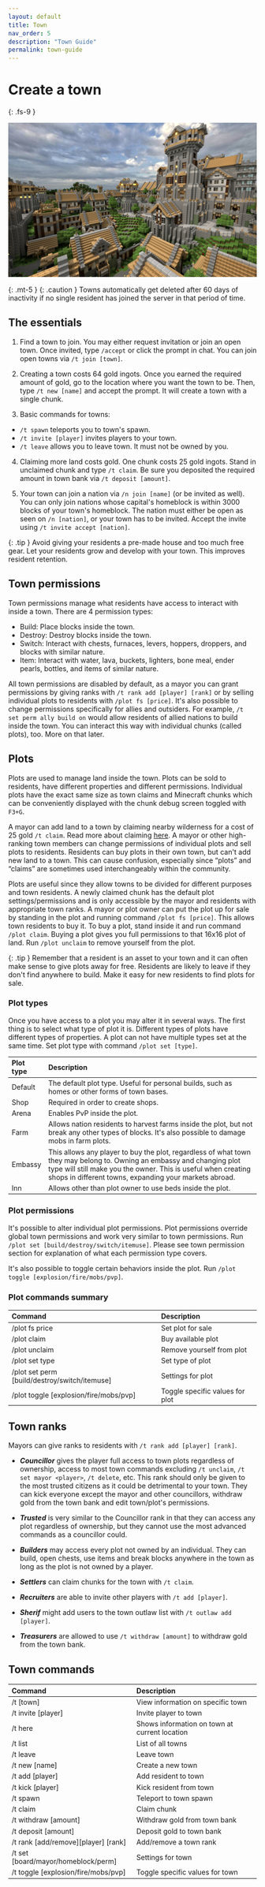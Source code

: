 ```yaml
---
layout: default
title: Town
nav_order: 5
description: "Town Guide"
permalink: town-guide
---
```


# Create a town
{: .fs-9 }

<img src="/assets/images/town.jpeg" alt="town-image"/>

{: .mt-5 }
{: .caution }
Towns automatically get deleted after 60 days of inactivity if no single resident has joined the server in that period of time.

## The essentials

1. Find a town to join. You may either request invitation or join an open town. Once invited, type `/accept` or click the prompt in chat. You can join open towns via `/t join [town]`.

2. Creating a town costs 64 gold ingots. Once you earned the required amount of gold, go to the location where you want the town to be. 
Then, type `/t new [name]` and accept the prompt. It will create a town with a single chunk.

3. Basic commands for towns:
- `/t spawn` teleports you to town's spawn.
- `/t invite [player]` invites players to your town.
- `/t leave` allows you to leave town. It must not be owned by you.

4. Claiming more land costs gold. One chunk costs 25 gold ingots. Stand in unclaimed chunk and type `/t claim`. Be sure you deposited the required amount in town bank via `/t deposit [amount]`.

5. Your town can join a nation via `/n join [name]` (or be invited as well). You can only join nations whose capital's homeblock is within 3000 blocks of your town's homeblock. The nation must either be open as seen on `/n [nation]`, or your town has to be invited. Accept the invite using `/t invite accept [nation]`.

{: .tip }
Avoid giving your residents a pre-made house and too much free gear. Let your residents grow and develop with your town. This improves resident retention.

## Town permissions

Town permissions manage what residents have access to interact with inside a town. There are 4 permission types:

- Build: Place blocks inside the town.
- Destroy: Destroy blocks inside the town.
- Switch: Interact with chests, furnaces, levers, hoppers, droppers, and blocks with similar nature.
- Item: Interact with water, lava, buckets, lighters, bone meal, ender pearls, bottles, and items of similar nature.

All town permissions are disabled by default, as a mayor you can grant permissions by giving ranks with `/t rank add [player] [rank]` or by selling individual plots to residents with `/plot fs [price]`. It's also possible to change permissions specifically for allies and outsiders. For example, `/t set perm ally build on` would allow residents of allied nations to build inside the town. You can interact this way with individual chunks (called plots), too. More on that later.

##  Plots

Plots are used to manage land inside the town. Plots can be sold to residents, have different properties and different permissions. Individual plots have the exact same size as town claims and Minecraft chunks which can be conveniently displayed with the chunk debug screen toggled with `F3+G`.

A mayor can add land to a town by claiming nearby wilderness for a cost of 25 gold `/t claim`. Read more about claiming [here]. A mayor or other high-ranking town members can change permissions of individual plots and sell plots to residents. Residents can buy plots in their own town, but can't add new land to a town. This can cause confusion, especially since “plots” and “claims” are sometimes used interchangeably within the community.

Plots are useful since they allow towns to be divided for different purposes and town residents. A newly claimed chunk has the default plot settings/permissions and is only accessible by the mayor and residents with appropriate town ranks. A mayor or plot owner can put the plot up for sale by standing in the plot and running command `/plot fs [price]`. This allows town residents to buy it. To buy a plot, stand inside it and run command `/plot claim`. Buying a plot gives you full permissions to that 16x16 plot of land. Run `/plot unclaim` to remove yourself from the plot.

{: .tip }
Remember that a resident is an asset to your town and it can often make sense to give plots away for free. Residents are likely to leave if they don't find anywhere to build. Make it easy for new residents to find plots for sale.

### Plot types

Once you have access to a plot you may alter it in several ways. The first thing is to select what type of plot it is. Different types of plots have different types of properties. A plot can not have multiple types set at the same time. Set plot type with command `/plot set [type]`.

| Plot type    | Description       | 
|:-------------|:------------------|
| Default      | The default plot type. Useful for personal builds, such as homes or other forms of town bases.  |
| Shop         | Required in order to create shops. |
| Arena        | Enables PvP inside the plot.   |
| Farm         | Allows nation residents to harvest farms inside the plot, but not break any other types of blocks. It's also possible to damage mobs in farm plots.      |
| Embassy      | This allows any player to buy the plot, regardless of what town they may belong to. Owning an embassy and changing plot type will still make you the owner. This is useful when creating shops in different towns, expanding your markets abroad. |
| Inn          | Allows other than plot owner to use beds inside the plot. |

### Plot permissions

It's possible to alter individual plot permissions. Plot permissions override global town permissions and work very similar to town permissions. Run `/plot set [build/destroy/switch/itemuse]`. Please see town permission section for explanation of what each permission type covers.

It's also possible to toggle certain behaviors inside the plot. Run `/plot toggle [explosion/fire/mobs/pvp]`.

### Plot commands summary

|Command	|Description|
|:-------------|:------------------|
|/plot fs price	|Set plot for sale|
|/plot claim	|Buy available plot|
|/plot unclaim	|Remove yourself from plot|
|/plot set type	|Set type of plot|
|/plot set perm [build/destroy/switch/itemuse]	|Settings for plot|
|/plot toggle [explosion/fire/mobs/pvp]	|Toggle specific values for plot|

## Town ranks

Mayors can give ranks to residents with `/t rank add [player] [rank]`.

- ***Councillor*** gives the player full access to town plots regardless of ownership, access to most town commands excluding `/t unclaim`, `/t set mayor <player>`, `/t delete`, etc. This rank should only be given to the most trusted citizens as it could be detrimental to your town. They can kick everyone except the mayor and other councillors, withdraw gold from the town bank and edit town/plot's permissions.

- ***Trusted*** is very similar to the Councillor rank in that they can access any plot regardless of ownership, but they cannot use the most advanced commands as a councillor could.

- ***Builders*** may access every plot not owned by an individual. They can build, open chests, use items and break blocks anywhere in the town as long as the plot is not owned by a player.

- ***Settlers*** can claim chunks for the town with `/t claim`.

- ***Recruiters*** are able to invite other players with `/t add [player]`.

- ***Sherif*** might add users to the town outlaw list with `/t outlaw add [player]`.

- ***Treasurers*** are allowed to use `/t withdraw [amount]` to withdraw gold from the town bank.

## Town commands

|Command	|Description|
|:-------------|:------------------|
|/t [town]	|View information on specific town|
|/t invite [player]	|Invite player to town|
|/t here	|Shows information on town at current location|
|/t list	|List of all towns|
|/t leave	|Leave town|
|/t new [name]	|Create a new town|
|/t add [player]	|Add resident to town|
|/t kick [player]	|Kick resident from town|
|/t spawn	|Teleport to town spawn|
|/t claim	|Claim chunk|
|/t withdraw [amount]	|Withdraw gold from town bank|
|/t deposit [amount]	|Deposit gold to town bank|
|/t rank [add/remove][player] [rank]	|Add/remove a town rank|
|/t set [board/mayor/homeblock/perm]	|Settings for town|
|/t toggle [explosion/fire/mobs/pvp]	|Toggle specific values for town|

[here]: /claiming-land